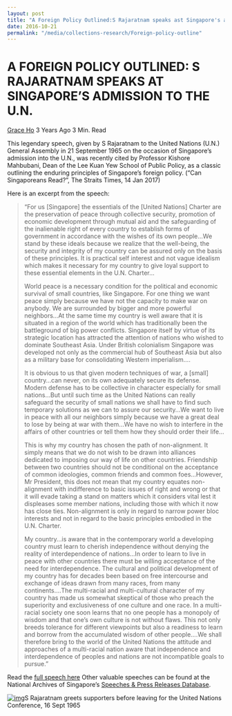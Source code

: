```yaml
---
layout: post
title: "A Foreign Policy Outlined:S Rajaratnam speaks ast Singapore's admission to UN"
date: 2016-10-21
permalink: "/media/collections-research/Foreign-policy-outline"
---
```


# A FOREIGN POLICY OUTLINED: S RAJARATNAM SPEAKS AT SINGAPORE’S ADMISSION TO THE U.N.

[Grace Ho](http://www.nas.gov.sg/blogs/offtherecord/author/nlshgs/) 3 Years Ago 3 Min. Read

This legendary speech, given by S Rajaratnam to the United Nations (U.N.) General Assembly in 21 September 1965 on the occasion of Singapore’s admission into the U.N., was recently cited by Professor Kishore Mahbubani, Dean of the Lee Kuan Yew School of Public Policy, as a classic outlining the enduring principles of Singapore’s foreign policy. (“Can Singaporeans Read?”, The Straits Times, 14 Jan 2017)

Here is an excerpt from the speech:

> “For us [Singapore] the essentials of the [United Nations] Charter are the preservation of peace through collective security, promotion of economic development through mutual aid and the safeguarding of the inalienable right of every country to establish forms of government in accordance with the wishes of its own people…We stand by these ideals because we realize that the well-being, the security and integrity of my country can be assured only on the basis of these principles. It is practical self interest and not vague idealism which makes it necessary for my country to give loyal support to these essential elements in the U.N. Charter…
>
> World peace is a necessary condition for the political and economic survival of small countries, like Singapore. For one thing we want peace simply because we have not the capacity to make war on anybody. We are surrounded by bigger and more powerful neighbors…At the same time my country is well aware that it is situated in a region of the world which has traditionally been the battleground of big power conflicts. Singapore itself by virtue of its strategic location has attracted the attention of nations who wished to dominate Southeast Asia. Under British colonialism Singapore was developed not only as the commercial hub of Southeast Asia but also as a military base for consolidating Western imperialism….
>
> It is obvious to us that given modern techniques of war, a [small] country…can never, on its own adequately secure its defense. Modern defense has to be collective in character especially for small nations…But until such time as the United Nations can really safeguard the security of small nations we shall have to find such temporary solutions as we can to assure our security…We want to live in peace with all our neighbors simply because we have a great deal to lose by being at war with them…We have no wish to interfere in the affairs of other countries or tell them how they should order their life…
>
> This is why my country has chosen the path of non-alignment. It simply means that we do not wish to be drawn into alliances dedicated to imposing our way of life on other countries. Friendship between two countries should not be conditional on the acceptance of common ideologies, common friends and common foes…However, Mr President, this does not mean that my country equates non-alignment with indifference to basic issues of right and wrong or that it will evade taking a stand on matters which it considers vital lest it displeases some member nations, including those with which it now has close ties. Non-alignment is only in regard to narrow power bloc interests and not in regard to the basic principles embodied in the U.N. Charter.
>
> My country…is aware that in the contemporary world a developing country must learn to cherish independence without denying the reality of interdependence of nations…In order to learn to live in peace with other countries there must be willing acceptance of the need for interdependence. The cultural and political development of my country has for decades been based on free intercourse and exchange of ideas drawn from many races, from many continents….The multi-racial and multi-cultural character of my country has made us somewhat skeptical of those who preach the superiority and exclusiveness of one culture and one race. In a multi-racial society one soon learns that no one people has a monopoly of wisdom and that one’s own culture is not without flaws. This not only breeds tolerance for different viewpoints but also a readiness to learn and borrow from the accumulated wisdom of other people….We shall therefore bring to the world of the United Nations the attitude and approaches of a multi-racial nation aware that independence and interdependence of peoples and nations are not incompatible goals to pursue.”

Read the [full speech here](http://www.nas.gov.sg/archivesonline/data/pdfdoc/PressR19650921.pdf)
Other valuable speeches can be found at the National Archives of Singapore’s [Speeches & Press Releases Database](http://www.nas.gov.sg/archivesonline/speeches/).

 

[![img](http://www.nas.gov.sg/blogs/offtherecord/wp-content/uploads/2017/01/19980000679-0009.jpg)](http://www.nas.gov.sg/blogs/offtherecord/wp-content/uploads/2017/01/19980000679-0009.jpg)S Rajaratnam greets supporters before leaving for the United Nations Conference, 16 Sept 1965